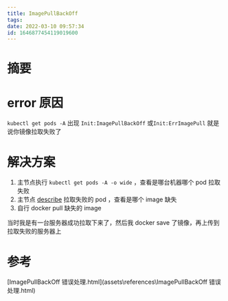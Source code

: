 ```yaml
---
title: ImagePullBackOff
tags: 
date: 2022-03-10 09:57:34
id: 1646877454119019600
---
```

# 摘要



# error 原因

`kubectl get pods -A`  出现 `Init:ImagePullBackOff` 或`Init:ErrImagePull` 就是说你镜像拉取失败了

# 解决方案

1. 主节点执行 `kubectl get pods -A -o wide` ，查看是哪台机器哪个 pod 拉取失败
2. 主节点 [describe](https://kubernetes.io/docs/reference/generated/kubectl/kubectl-commands#describe) 拉取失败的 pod ，查看是哪个 image 缺失
3. 自行 docker pull 缺失的 image 

当时我是有一台服务器成功拉取下来了，然后我 docker save 了镜像，再上传到拉取失败的服务器上

# 参考

 [ImagePullBackOff 错误处理.html](assets\references\ImagePullBackOff 错误处理.html) 
